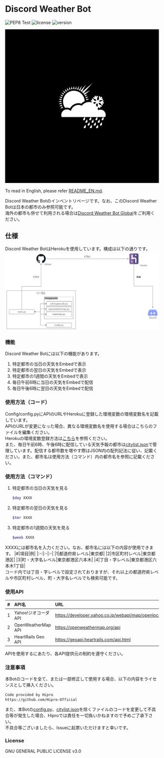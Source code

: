 # Discord Weather Bot

![PEP8 Test](https://github.com/Hipro-Official/Discord-Weather-Bot/workflows/PEP8%20Test/badge.svg)
![license](https://img.shields.io/badge/license-GPL--3.0-green)
![version](https://img.shields.io/badge/version-1.0.0-blue)
<br>

![image](./picture/Weather.png)

To read in English, please refer [README_EN.md](./README_EN.md).

Discord Weather Botのインベントリページです。なお、このDiscord Weather Botは日本の都市のみ参照可能です。<br>
海外の都市も併せて利用される場合は[Discord Weather Bot Global](https://github.com/Hipro-Official/Discord-Weather-Bot-Global)をご利用ください。<br>

## 仕様

Discord Weather BotはHerokuを使用しています。構成は以下の通りです。
![image](picture/Component.png)

### 機能
Discord Weather Botには以下の機能があります。
1. 特定都市の当日の天気をEmbedで表示
2. 特定都市の翌日の天気をEmbedで表示
3. 特定都市の1週間の天気をEmbedで表示
4. 毎日午前6時に当日の天気をEmbedで配信
5. 毎日午後6時に翌日の天気をEmbedで配信

### 使用方法（コード）
Config/config.pyにAPIのURLやHerokuに登録した環境変数の環境変数名を記載しています。<br>
APIのURLが変更になった場合、異なる環境変数名を使用する場合はこちらのファイルを編集ください。<br>
Herokuの環境変数登録方法は[こちら](https://devcenter.heroku.com/articles/config-vars#using-the-heroku-dashboard)を参照ください。<br>
また、毎日午前6時、午後6時に配信している天気予報の都市は[citylist.json](./JSON/citylist.json)で管理しています。配信する都市数を増やす際はJSON内の配列記法に従い、記載ください。また、都市名は使用方法（コマンド）内の都市名を参照に記載ください。

### 使用方法（コマンド）
1. 特定都市の当日の天気を見る
    ```sh
    $day XXXX
    ```
2. 特定都市の翌日の天気を見る
    ```sh
    $tmr XXXX
    ```
3. 特定都市の1週間の天気を見る
    ```sh
    $week XXXX
    ```
XXXXには都市名を入力ください。なお、都市名には以下の内容が使用できます。
|#|項目|例|
|:-:|:-|:-|
|1|都道府県レベル|東京都|
|2|市区町村レベル|東京都港区|
|3|町・大字名レベル|東京都港区六本木|
|4|丁目・字レベル|東京都港区六本木1丁目|
<br>
コード内では丁目・字レベルで設定されておりますが、それ以上の都道府県レベルや市区町村レベル、町・大字名レベルでも検索可能です。

### 使用API
|#|API名|URL|
|:-:|:-|:-|
|1|Yahoo!ジオコーダAPI|https://developer.yahoo.co.jp/webapi/map/openlocalplatform/v1/geocoder.html|
|2|OpenWeatherMap API|https://openweathermap.org/api|
|3|HeartRails Geo API|https://geoapi.heartrails.com/api.html|

APIを使用するにあたり、各API提供元の制約を遵守ください。<br>

### 注意事項
本Botのコードを全て、または一部修正して使用する場合、以下の内容をライセンスとして挿入ください。
```
Code provided by Hipro
https://github.com/Hipro-Official
```

また、本Botの[config.py](Config/config.py)、[citylist.json](./JSON/citylist.json)を除くファイルのコードを変更して不具合等が発生した場合、Hiproでは責任を一切負いかねますので予めご了承下さい。<br>
不具合等ございましたら、Issueに起票いただけますと幸いです。

### License
GNU GENERAL PUBLIC LICENSE v3.0